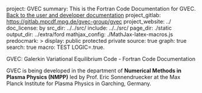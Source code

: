 project: GVEC
summary: This is the Fortran Code Documentation for GVEC. [Back to the user and developer documentation](../)
project_gitlab: https://gitlab.mpcdf.mpg.de/gvec-group/gvec
project_website: ../
doc_license: by
src_dir: ../../src/
include: ../../src/
page_dir: ./static
output_dir: ../extra/ford
mathjax_config: ./MathJax-latex-macros.js
predocmark: >
display: public
         protected
         private
source: true
graph: true
search: true
macro: TEST
       LOGIC=.true.

GVEC: Galerkin Variational Equilibrium Code - Fortran Code Documentation

GVEC is being developed in the department of **Numerical Methods in Plasma Physics (NMPP)**
led by Prof. Eric Sonnendruecker at the Max Planck Institute for Plasma Physics
in Garching, Germany.
